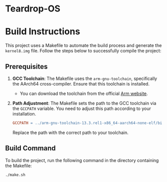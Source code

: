 # Teardrop-OS

# Build Instructions

This project uses a Makefile to automate the build process and generate the `kernel8.img` file. Follow the steps below to successfully compile the project:

## Prerequisites

1. **GCC Toolchain**: The Makefile uses the `arm-gnu-toolchain`, specifically the AArch64 cross-compiler. Ensure that this toolchain is installed.
   - You can download the toolchain from the official [Arm website](https://developer.arm.com/tools-and-software/open-source-software/developer-tools/gnu-toolchain/gnu-a/downloads).

2. **Path Adjustment**: The Makefile sets the path to the GCC toolchain via the `GCCPATH` variable. You need to adjust this path according to your installation.

   ```makefile
   GCCPATH = ../arm-gnu-toolchain-13.3.rel1-x86_64-aarch64-none-elf/bin
   ```
   Replace the path with the correct path to your toolchain.

## Build Command

To build the project, run the following command in the directory containing the Makefile:

```bash
./make.sh
```

